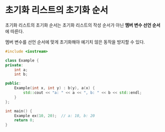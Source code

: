 # 초기화 리스트의 초기화 순서

초기화 리스트의 초기화 순서는 초기화 리스트의 작성 순서가 아닌 **멤버 변수 선언 순서**에 따른다.

멤버 변수를 선언 순서에 맞게 초기화해야 예기치 않은 동작을 방지할 수 있다.

```cpp
#include <iostream>

class Example {
private:
    int a;
    int b;

public:
    Example(int x, int y) : b(y), a(x) {
        std::cout << "a: " << a << ", b: " << b << std::endl;
    }
};

int main() {
    Example ex(10, 20);  // a: 10, b: 20
    return 0;
}
```
